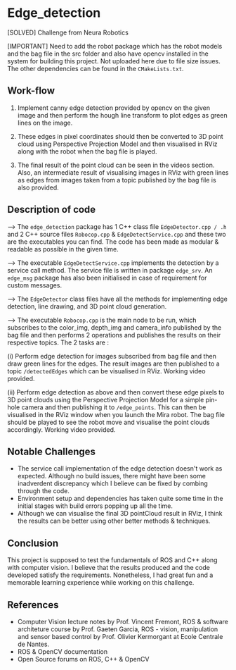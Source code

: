 # Edge_detection
[SOLVED] Challenge from Neura Robotics

[IMPORTANT] Need to add the robot package which has the robot models and the bag file in the src folder and also have opencv installed in the system for building this project. Not uploaded here due to file size issues. The other dependencies can be found in the ``` CMakeLists.txt ```.

## Work-flow
1) Implement canny edge detection provided by opencv on the given image and then perform the hough line transform to plot edges as green lines on the image.

2) These edges in pixel coordinates should then be converted to 3D point cloud using Perspective Projection Model and then visualised in RViz along with the robot when the bag file is played.

3) The final result of the point cloud can be seen in the videos section. Also, an intermediate result of visualising images in RViz with green lines as edges from images taken from a topic published by the bag file is also provided.

## Description of code
--> The ``` edge_detection ``` package has 1 C++ class file ``` EdgeDetector.cpp / .h ``` and 2 C++ source files ``` Robocop.cpp ``` & ``` EdgeDetectService.cpp ``` and these two are the executables you can find. The code has been made as modular & readable as possible in the given time.

--> The executable ``` EdgeDetectService.cpp ``` implements the detection by a service call method. The service file is written in package ``` edge_srv ```. An ``` edge_msg ``` package has also been initialised in case of requirement for custom messages.

--> The ``` EdgeDetector ``` class files have all the methods for implementing edge detection, line drawing, and 3D point cloud generation.

--> The executable ``` Robocop.cpp ``` is the main node to be run, which subscribes to the color_img, depth_img and camera_info published by the bag file and then performs 2 operations and publishes the results on their respective topics. The 2 tasks are :

(i) Perform edge detection for images subscribed from bag file and then draw green lines for the edges. The result images are then published to a topic ``` /detectedEdges ``` which can be visualised in RViz. Working video provided.

(ii) Perform edge detection as above and then convert these edge pixels to 3D point clouds using the Perspective Projection Model for a simple pin-hole camera and then publishing it to ``` /edge_points ```. This can then be visualised in the RViz window when you launch the Mira robot. The bag file should be played to see the robot move and visualise the point clouds accordingly. Working video provided.

## Notable Challenges
* The service call implementation of the edge detection doesn't work as expected. Although no build issues, there might have been some inadverdent discrepancy which I believe can be fixed by combing through the code.
* Environment setup and dependencies has taken quite some time in the initial stages with build errors popping up all the time.
* Although we can visualise the final 3D pointCloud result in RViz, I think the results can be better using other better methods & techniques. 

## Conclusion

This project is supposed to test the fundamentals of ROS and C++ along with computer vision. I believe that the results produced and the code developed satisfy the requirements.
Nonetheless, I had great fun and a memorable learning experience while working on this challenge.

## References

* Computer Vision lecture notes by Prof. Vincent Fremont, ROS & software architeture course by Prof. Gaeten Garcia, ROS - vision, manipulation and sensor based control by Prof. Olivier Kermorgant at Ecole Centrale de Nantes.
* ROS & OpenCV documentation
* Open Source forums on ROS, C++ & OpenCV
